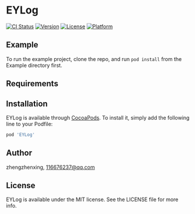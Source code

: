 # EYLog

[![CI Status](https://img.shields.io/travis/zhengzhenxing/EYLog.svg?style=flat)](https://travis-ci.org/zhengzhenxing/EYLog)
[![Version](https://img.shields.io/cocoapods/v/EYLog.svg?style=flat)](https://cocoapods.org/pods/EYLog)
[![License](https://img.shields.io/cocoapods/l/EYLog.svg?style=flat)](https://cocoapods.org/pods/EYLog)
[![Platform](https://img.shields.io/cocoapods/p/EYLog.svg?style=flat)](https://cocoapods.org/pods/EYLog)

## Example

To run the example project, clone the repo, and run `pod install` from the Example directory first.

## Requirements

## Installation

EYLog is available through [CocoaPods](https://cocoapods.org). To install
it, simply add the following line to your Podfile:

```ruby
pod 'EYLog'
```

## Author

zhengzhenxing, 116676237@qq.com

## License

EYLog is available under the MIT license. See the LICENSE file for more info.
